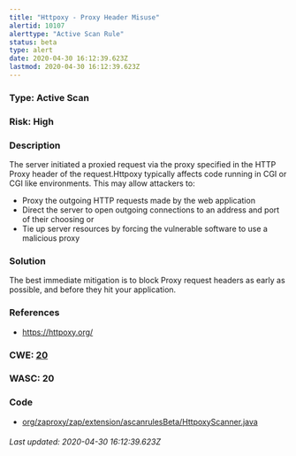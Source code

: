 ```yaml
---
title: "Httpoxy - Proxy Header Misuse"
alertid: 10107
alerttype: "Active Scan Rule"
status: beta
type: alert
date: 2020-04-30 16:12:39.623Z
lastmod: 2020-04-30 16:12:39.623Z
---
```

### Type: Active Scan

### Risk: High

### Description

The server initiated a proxied request via the proxy specified in the HTTP Proxy header of the request.Httpoxy typically affects code running in CGI or CGI like environments.
This may allow attackers to:
* Proxy the outgoing HTTP requests made by the web application
* Direct the server to open outgoing connections to an address and port of their choosing or
* Tie up server resources by forcing the vulnerable software to use a malicious proxy

### Solution

The best immediate mitigation is to block Proxy request headers as early as possible, and before they hit your application.

### References

* https://httpoxy.org/

### CWE: [20](https://cwe.mitre.org/data/definitions/20.html)

### WASC:  20

### Code

 * [org/zaproxy/zap/extension/ascanrulesBeta/HttpoxyScanner.java](https://github.com/zaproxy/zap-extensions/blob/master/addOns/ascanrulesBeta/src/main/java/org/zaproxy/zap/extension/ascanrulesBeta/HttpoxyScanner.java)

###### Last updated: 2020-04-30 16:12:39.623Z
